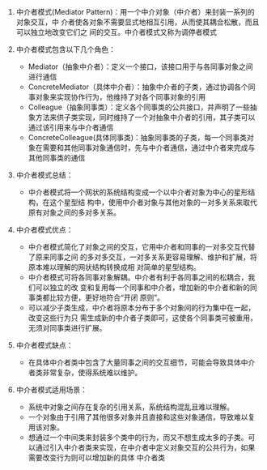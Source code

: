 1. 中介者模式(Mediator Pattern)：用一个中介对象（中介者）来封装一系列的对象交互，中 介者使各对象不需要显式地相互引用，从而使其耦合松散，而且可以独立地改变它们之 间的交互。中介者模式又称为调停者模式

2. 中介者模式包含以下几个角色：
    * Mediator（抽象中介者）：定义一个接口，该接口用于与各同事对象之间进行通信
    * ConcreteMediator（具体中介者）：抽象中介者的子类，通过协调各个同事对象来实现协作行为，他维持了对各个同事对象的引用
    * Colleague（抽象同事类）：定义各个同事类的公共接口，并声明了一些抽象方法来供子类实现，同时维持了一个对抽象中介者的引用，其子类可以通过该引用来与中介者通信
    * ConcreteColleague(具体同事类)：抽象同事类的子类，每一个同事类对象在需要和其他同事对象通信时，先与中介者通信，通过中介者来完成与其他同事类的通信
    
3. 中介者模式总结：
    * 中介者模式将一个网状的系统结构变成一个以中介者对象为中心的星形结构，在这个星型结 构中，使用中介者对象与其他对象的一对多关系来取代原有对象之间的多对多关系。

4. 中介者模式优点：
    * 中介者模式简化了对象之间的交互，它用中介者和同事的一对多交互代替了原来同事之间 的多对多交互，一对多关系更容易理解、维护和扩展，将原本难以理解的网状结构转换成相 对简单的星型结构。
    * 中介者模式可将各同事对象解耦。中介者有利于各同事之间的松耦合，我们可以独立的改 变和复用每一个同事和中介者，增加新的中介者和新的同事类都比较方便，更好地符合“开闭 原则”。
    * 可以减少子类生成，中介者将原本分布于多个对象间的行为集中在一起，改变这些行为只 需生成新的中介者子类即可，这使各个同事类可被重用，无须对同事类进行扩展。
    
5. 中介者模式缺点：
    * 在具体中介者类中包含了大量同事之间的交互细节，可能会导致具体中介者类非常复杂，使得系统难以维护。

6. 中介者模式适用场景：
    * 系统中对象之间存在复杂的引用关系，系统结构混乱且难以理解。
    * 一个对象由于引用了其他很多对象并且直接和这些对象通信，导致难以复用该对象。
    * 想通过一个中间类来封装多个类中的行为，而又不想生成太多的子类。可以通过引入中介者类来实现，在中介者中定义对象交互的公共行为，如果需要改变行为则可以增加新的具体 中介者类